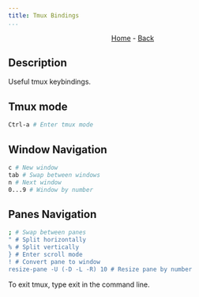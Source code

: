 ```yaml
---
title: Tmux Bindings
...
```


<p style="text-align: center;"><a href="https://harveybates.xyz/">Home</a> - <a 
href="https://harveybates.xyz/knowledge/index">Back</a></p>

## Description
Useful tmux keybindings.

## Tmux mode
```bash
Ctrl-a # Enter tmux mode
```

## Window Navigation 
```bash
c # New window
tab # Swap between windows
n # Next window
0...9 # Window by number
```

## Panes Navigation
```bash
; # Swap between panes
" # Split horizontally
% # Split vertically
} # Enter scroll mode
! # Convert pane to window
resize-pane -U (-D -L -R) 10 # Resize pane by number
```

To exit tmux, type exit in the command line.
